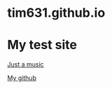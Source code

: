# tim631.github.io
<h1>My test site</h1>
<a href="files/epic_sad_background_music.mp3">Just a music</a>
<p><a href="https://github.com/tim631">My github</a></p>
